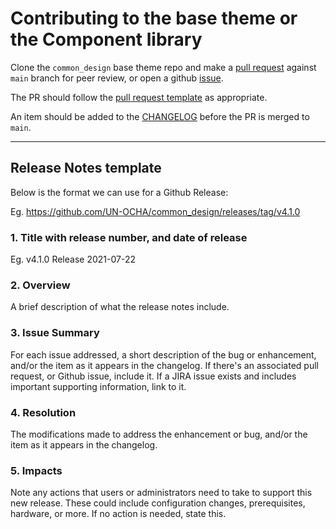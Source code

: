 # Contributing to the base theme or the Component library

Clone the `common_design` base theme repo and make a [pull request](https://github.com/UN-OCHA/common_design/pulls)
against `main` branch for peer review, or open a github [issue](https://github.com/UN-OCHA/common_design/issues).

The PR should follow the [pull request template](https://github.com/UN-OCHA/common_design/blob/main/pull_request_template.md)
as appropriate.

An item should be added to the [CHANGELOG](https://github.com/UN-OCHA/common_design/blob/main/CHANGELOG.md) before the PR is
merged to `main`.

<hr>

## Release Notes template
Below is the format we can use for a Github Release:

Eg. https://github.com/UN-OCHA/common_design/releases/tag/v4.1.0

### 1. Title with release number, and date of release
Eg. v4.1.0 Release 2021-07-22

### 2. Overview
A brief description of what the release notes include.

### 3. Issue Summary
For each issue addressed, a short description of the bug or enhancement, and/or the item as it appears in the changelog.
If there's an associated pull request, or Github issue, include it.
If a JIRA issue exists and includes important supporting information, link to it.

### 4. Resolution
The modifications made to address the enhancement or bug, and/or the item as it appears in the changelog.

### 5. Impacts
Note any actions that users or administrators need to take to support this new release. These could include
configuration changes, prerequisites, hardware, or more. If no action is needed, state this.
